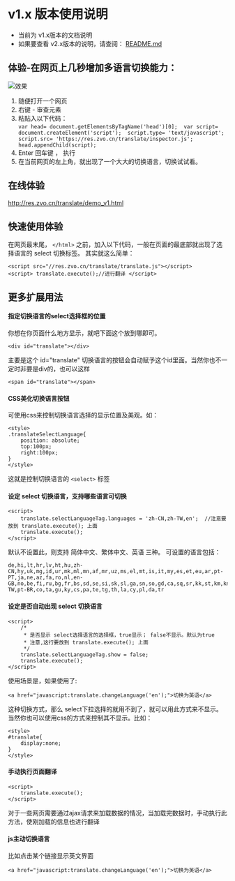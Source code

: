 
# v1.x 版本使用说明
* 当前为 v1.x版本的文档说明
* 如果要查看 v2.x版本的说明，请查阅： [README.md](README.md)

## 体验-在网页上几秒增加多语言切换能力：
![效果](http://cdn.weiunity.com/site/341/news/9a7228aaae28475996da9026b93356c8.gif "")

1. 随便打开一个网页
2. 右键 - 审查元素
3. 粘贴入以下代码：	  
	```` var head= document.getElementsByTagName('head')[0];  var script= document.createElement('script');  script.type= 'text/javascript';  script.src= 'https://res.zvo.cn/translate/inspector.js';  head.appendChild(script);  ````
4. Enter 回车键 ， 执行
5. 在当前网页的左上角，就出现了一个大大的切换语言，切换试试看。

## 在线体验
http://res.zvo.cn/translate/demo_v1.html

## 快速使用体验
在网页最末尾， ````</html>```` 之前，加入以下代码，一般在页面的最底部就出现了选择语言的 select 切换标签。 其实就这么简单：

````
<script src="//res.zvo.cn/translate/translate.js"></script>
<script> translate.execute();//进行翻译 </script>
````

## 更多扩展用法

#### 指定切换语言的select选择框的位置
你想在你页面什么地方显示，就吧下面这个放到哪即可。
````
<div id="translate"></div>
````

主要是这个 id="translate" 切换语言的按钮会自动赋予这个id里面。当然你也不一定时非要是div的，也可以这样

````
<span id="translate"></span>
````

#### CSS美化切换语言按钮
可使用css来控制切换语言选择的显示位置及美观。如：

````
<style>
.translateSelectLanguage{
	position: absolute;
	top:100px;
	right:100px;
}
</style>
````
这就是控制切换语言的 ``<select>`` 标签

#### 设定 select 切换语言，支持哪些语言可切换

````
<script>
	translate.selectLanguageTag.languages = 'zh-CN,zh-TW,en';  //注意要放到 translate.execute(); 上面
	translate.execute();
</script>
````


默认不设置此，则支持 简体中文、繁体中文、英语 三种。
可设置的语言包括：

````
de,hi,lt,hr,lv,ht,hu,zh-CN,hy,uk,mg,id,ur,mk,ml,mn,af,mr,uz,ms,el,mt,is,it,my,es,et,eu,ar,pt-PT,ja,ne,az,fa,ro,nl,en-GB,no,be,fi,ru,bg,fr,bs,sd,se,si,sk,sl,ga,sn,so,gd,ca,sq,sr,kk,st,km,kn,sv,ko,sw,gl,zh-TW,pt-BR,co,ta,gu,ky,cs,pa,te,tg,th,la,cy,pl,da,tr
````

#### 设定是否自动出现 select 切换语言

````
<script>
	/*
	 * 是否显示 select选择语言的选择框，true显示； false不显示。默认为true
	 * 注意,这行要放到 translate.execute(); 上面
	 */
	translate.selectLanguageTag.show = false;
	translate.execute();
</script>
````

使用场景是，如果使用了:  

````
<a href="javascript:translate.changeLanguage('en');">切换为英语</a>
````

这种切换方式，那么 select下拉选择的就用不到了，就可以用此方式来不显示。  
当然你也可以使用css的方式来控制其不显示。比如：   

````
<style>
#translate{
	display:none;
}
</style>
````


#### 手动执行页面翻译


````
<script>
	translate.execute();
</script>
````
对于一些网页需要通过ajax请求来加载数据的情况，当加载完数据时，手动执行此方法，使刚加载的信息也进行翻译

#### js主动切换语言
比如点击某个链接显示英文界面

````
<a href="javascript:translate.changeLanguage('en');">切换为英语</a>
````